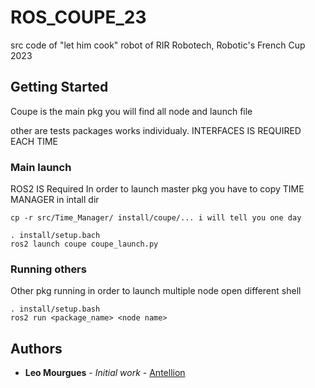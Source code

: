 # ROS_COUPE_23
src code of "let him cook" robot of RIR Robotech, Robotic's French Cup 2023

## Getting Started

Coupe is the main pkg you will find all node and launch file

other are tests packages works individualy.
INTERFACES IS REQUIRED EACH TIME

### Main launch

ROS2 IS Required 
In order to launch master pkg you have to copy TIME MANAGER in intall dir

```
cp -r src/Time_Manager/ install/coupe/... i will tell you one day
```
```
. install/setup.bach
ros2 launch coupe coupe_launch.py
```

### Running others

Other pkg running
in order to launch multiple node open different shell

```
. install/setup.bash
ros2 run <package_name> <node name>
```

## Authors

* **Leo Mourgues** - *Initial work* - [Antellion](https://github.com/Antellion)

